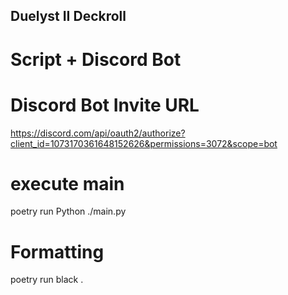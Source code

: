 ## Duelyst II Deckroll
# Script + Discord Bot

# Discord Bot Invite URL
https://discord.com/api/oauth2/authorize?client_id=1073170361648152626&permissions=3072&scope=bot

# execute main
poetry run Python ./main.py

# Formatting
poetry run black .